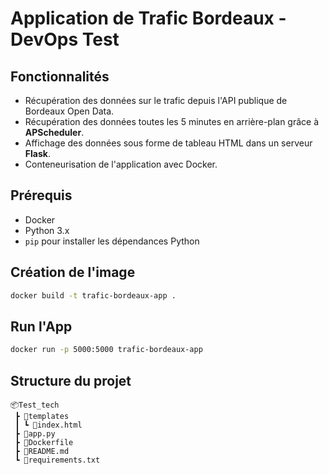 # Application de Trafic Bordeaux - DevOps Test

## Fonctionnalités

- Récupération des données sur le trafic depuis l'API publique de Bordeaux Open Data.
- Récupération des données toutes les 5 minutes en arrière-plan grâce à **APScheduler**.
- Affichage des données sous forme de tableau HTML dans un serveur **Flask**.
- Conteneurisation de l'application avec Docker.

## Prérequis

- Docker
- Python 3.x
- `pip` pour installer les dépendances Python

## Création de l'image

```bash
docker build -t trafic-bordeaux-app .
```

## Run l'App

```bash
docker run -p 5000:5000 trafic-bordeaux-app
```

## Structure du projet
```
📦Test_tech
 ┣ 📂templates
 ┃ ┗ 📜index.html
 ┣ 📜app.py
 ┣ 📜Dockerfile
 ┣ 📜README.md
 ┗ 📜requirements.txt
```

